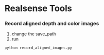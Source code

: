 # Realsense Tools

### Record aligned depth and color images

1. change the save_path
2. run
```
python record_aligned_images.py
```

